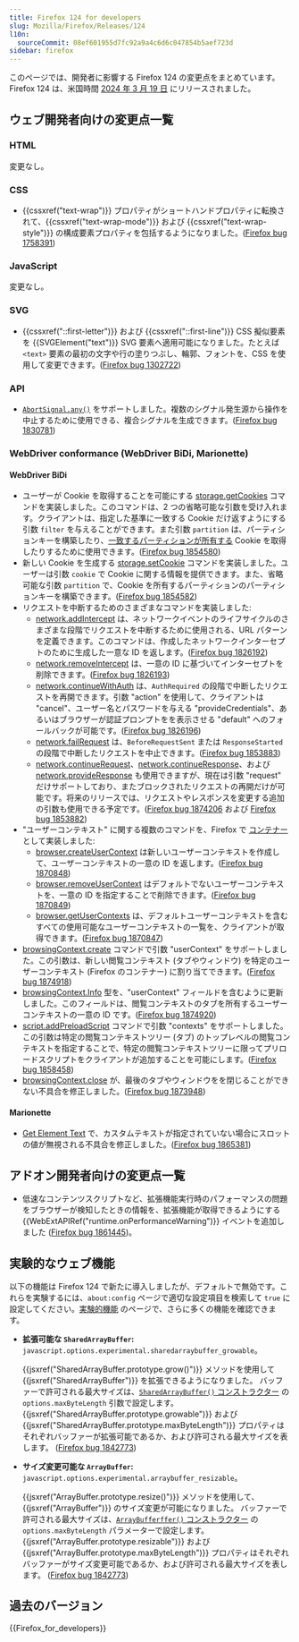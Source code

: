 ```yaml
---
title: Firefox 124 for developers
slug: Mozilla/Firefox/Releases/124
l10n:
  sourceCommit: 08ef601955d7fc92a9a4c6d6c047854b5aef723d
sidebar: firefox
---
```


このページでは、開発者に影響する Firefox 124 の変更点をまとめています。Firefox 124 は、米国時間 [2024 年 3 月 19 日](https://whattrainisitnow.com/release/?version=124) にリリースされました。

## ウェブ開発者向けの変更点一覧

### HTML

変更なし。

### CSS

- {{cssxref("text-wrap")}} プロパティがショートハンドプロパティに転換されて、{{cssxref("text-wrap-mode")}} および {{cssxref("text-wrap-style")}} の構成要素プロパティを包括するようになりました。([Firefox bug 1758391](https://bugzil.la/1758391))

### JavaScript

変更なし。

### SVG

- {{cssxref("::first-letter")}} および {{cssxref("::first-line")}} CSS 擬似要素を {{SVGElement("text")}} SVG 要素へ適用可能になりました。たとえば `<text>` 要素の最初の文字や行の塗りつぶし、輪郭、フォントを、CSS を使用して変更できます。([Firefox bug 1302722](https://bugzil.la/1302722))

### API

- [`AbortSignal.any()`](/ja/docs/Web/API/AbortSignal/any_static) をサポートしました。複数のシグナル発生源から操作を中止するために使用できる、複合シグナルを生成できます。([Firefox bug 1830781](https://bugzil.la/1830781))

### WebDriver conformance (WebDriver BiDi, Marionette)

#### WebDriver BiDi

- ユーザーが Cookie を取得することを可能にする [storage.getCookies](https://w3c.github.io/webdriver-bidi/#command-storage-getCookies) コマンドを実装しました。このコマンドは、2 つの省略可能な引数を受け入れます。クライアントは、指定した基準に一致する Cookie だけ返すようにする引数 `filter` を与えることができます。また引数 `partition` は、パーティションキーを構築したり、[一致するパーティションが所有する](/ja/docs/Web/Privacy/State_Partitioning) Cookie を取得したりするために使用できます。([Firefox bug 1854580](https://bugzil.la/1854580))
- 新しい Cookie を生成する [storage.setCookie](https://w3c.github.io/webdriver-bidi/#command-storage-setCookie) コマンドを実装しました。ユーザーは引数 `cookie` で Cookie に関する情報を提供できます。また、省略可能な引数 `partition` で、Cookie を所有するパーティションのパーティションキーを構築できます。([Firefox bug 1854582](https://bugzil.la/1854582))
- リクエストを中断するためのさまざまなコマンドを実装しました:
  - [network.addIntercept](https://w3c.github.io/webdriver-bidi/#command-network-addIntercept) は、ネットワークイベントのライフサイクルのさまざまな段階でリクエストを中断するために使用される、URL パターンを定義できます。このコマンドは、作成したネットワークインターセプトのために生成した一意な ID を返します。([Firefox bug 1826192](https://bugzil.la/1826192))
  - [network.removeIntercept](https://w3c.github.io/webdriver-bidi/#command-network-removeIntercept) は、一意の ID に基づいてインターセプトを削除できます。([Firefox bug 1826193](https://bugzil.la/1826193))
  - [network.continueWithAuth](https://w3c.github.io/webdriver-bidi/#command-network-continueWithAuth) は、`AuthRequired` の段階で中断したリクエストを再開できます。引数 "action" を使用して、クライアントは "cancel"、ユーザー名とパスワードを与える "provideCredentials"、あるいはブラウザーが認証プロンプトをを表示させる "default" へのフォールバックが可能です。([Firefox bug 1826196](https://bugzil.la/1826196))
  - [network.failRequest](https://w3c.github.io/webdriver-bidi/#command-network-failRequest) は、`BeforeRequestSent` または `ResponseStarted` の段階で中断したリクエストを中止できます。([Firefox bug 1853883](https://bugzil.la/1853883))
  - [network.continueRequest](https://w3c.github.io/webdriver-bidi/#command-network-continueRequest)、[network.continueResponse](https://w3c.github.io/webdriver-bidi/#command-network-continueResponse)、および [network.provideResponse](https://w3c.github.io/webdriver-bidi/#command-network-provideResponse) も使用できますが、現在は引数 "request" だけサポートしており、またブロックされたリクエストの再開だけが可能です。将来のリリースでは、リクエストやレスポンスを変更する追加の引数も使用できる予定です。([Firefox bug 1874206](https://bugzil.la/1874206) および [Firefox bug 1853882](https://bugzil.la/1853882))
- "ユーザーコンテキスト" に関する複数のコマンドを、Firefox で [コンテナー](https://support.mozilla.org/kb/how-use-firefox-containers) として実装しました:
  - [browser.createUserContext](https://w3c.github.io/webdriver-bidi/#command-browser-createUserContext) は新しいユーザーコンテキストを作成して、ユーザーコンテキストの一意の ID を返します。([Firefox bug 1870848](https://bugzil.la/1870848))
  - [browser.removeUserContext](https://w3c.github.io/webdriver-bidi/#command-browser-removeUserContext) はデフォルトでないユーザーコンテキストを、一意の ID を指定することで削除できます。([Firefox bug 1870849](https://bugzil.la/1870849))
  - [browser.getUserContexts](https://w3c.github.io/webdriver-bidi/#command-browser-getUserContexts) は、デフォルトユーザーコンテキストを含むすべての使用可能なユーザーコンテキストの一覧を、クライアントが取得できます。([Firefox bug 1870847](https://bugzil.la/1870847))
- [browsingContext.create](https://w3c.github.io/webdriver-bidi/#command-browsingContext-create) コマンドで引数 "userContext" をサポートしました。この引数は、新しい閲覧コンテキスト (タブやウィンドウ) を特定のユーザーコンテキスト (Firefox のコンテナー) に割り当てできます。([Firefox bug 1874918](https://bugzil.la/1874918))
- [browsingContext.Info](https://w3c.github.io/webdriver-bidi/#type-browsingContext-Info) 型を、"userContext" フィールドを含むように更新しました。このフィールドは、閲覧コンテキストのタブを所有するユーザーコンテキストの一意の ID です。([Firefox bug 1874920](https://bugzil.la/1874920))
- [script.addPreloadScript](https://w3c.github.io/webdriver-bidi/#command-script-addPreloadScript) コマンドで引数 "contexts" をサポートしました。この引数は特定の閲覧コンテキストツリー (タブ) のトップレベルの閲覧コンテキストを指定することで、特定の閲覧コンテキストツリーに限ってプリロードスクリプトをクライアントが追加することを可能にします。([Firefox bug 1858458](https://bugzil.la/1858458))
- [browsingContext.close](https://w3c.github.io/webdriver-bidi/#command-browsingContext-close) が、最後のタブやウィンドウをを閉じることができない不具合を修正しました。([Firefox bug 1873948](https://bugzil.la/1873948))

#### Marionette

- [Get Element Text](https://w3c.github.io/webdriver/#dfn-get-element-text) で、カスタムテキストが指定されていない場合にスロットの値が無視される不具合を修正しました。([Firefox bug 1865381](https://bugzil.la/1865381))

## アドオン開発者向けの変更点一覧

- 低速なコンテンツスクリプトなど、拡張機能実行時のパフォーマンスの問題をブラウザーが検知したときの情報を、拡張機能が取得できるようにする {{WebExtAPIRef("runtime.onPerformanceWarning")}} イベントを追加しました ([Firefox bug 1861445](https://bugzil.la/1861445))。

## 実験的なウェブ機能

以下の機能は Firefox 124 で新たに導入しましたが、デフォルトで無効です。これらを実験するには、`about:config` ページで適切な設定項目を検索して `true` に設定してください。[実験的機能](/ja/docs/Mozilla/Firefox/Experimental_features) のページで、さらに多くの機能を確認できます。

- **拡張可能な `SharedArrayBuffer`:** `javascript.options.experimental.sharedarraybuffer_growable`。

  {{jsxref("SharedArrayBuffer.prototype.grow()")}} メソッドを使用して {{jsxref("SharedArrayBuffer")}} を拡張できるようになりました。
  バッファーで許可される最大サイズは、[`SharedArrayBuffer()` コンストラクター](/ja/docs/Web/JavaScript/Reference/Global_Objects/SharedArrayBuffer/SharedArrayBuffer#maxbytelength) の `options.maxByteLength` 引数で設定します。
  {{jsxref("SharedArrayBuffer.prototype.growable")}} および {{jsxref("SharedArrayBuffer.prototype.maxByteLength")}} プロパティはそれぞれバッファーが拡張可能であるか、および許可される最大サイズを表します。
  ([Firefox bug 1842773](https://bugzil.la/1842773))

- **サイズ変更可能な `ArrayBuffer`:** `javascript.options.experimental.arraybuffer_resizable`。

  {{jsxref("ArrayBuffer.prototype.resize()")}} メソッドを使用して、{{jsxref("ArrayBuffer")}} のサイズ変更が可能になりました。
  バッファーで許可される最大サイズは、[`ArrayBufferffer()` コンストラクター](/ja/docs/Web/JavaScript/Reference/Global_Objects/ArrayBuffer/ArrayBuffer#maxbytelength) の `options.maxByteLength` パラメーターで設定します。
  {{jsxref("ArrayBuffer.prototype.resizable")}} および {{jsxref("ArrayBuffer.prototype.maxByteLength")}} プロパティはそれぞれバッファーがサイズ変更可能であるか、および許可される最大サイズを表します。
  ([Firefox bug 1842773](https://bugzil.la/1842773))

## 過去のバージョン

{{Firefox_for_developers}}
